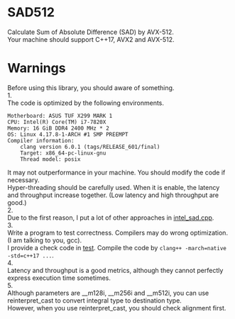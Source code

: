 # SAD512
Calculate Sum of Absolute Difference (SAD) by AVX-512.<br>
Your machine should support C++17, AVX2 and AVX-512.

# Warnings
Before using this library, you should aware of something.<br>
1.<br>
The code is optimized by the following environments.<br>
```
Motherboard: ASUS TUF X299 MARK 1
CPU: Intel(R) Core(TM) i7-7820X
Memory: 16 GiB DDR4 2400 MHz * 2
OS: Linux 4.17.8-1-ARCH #1 SMP PREEMPT
Compiler information:
	clang version 6.0.1 (tags/RELEASE_601/final)
	Target: x86_64-pc-linux-gnu
	Thread model: posix
```
It may not outperformance in your machine. You should modify the code if necessary.<br>
Hyper-threading should be carefully used. When it is enable, the latency and throughput increase together. (Low latency and high throughput are good.)<br>
2.<br>
Due to the first reason, I put a lot of other approaches in [intel_sad.cpp](https://github.com/Fdhvdu/SAD-512/blob/master/src/intel_sad.cpp).<br>
3.<br>
Write a program to test correctness. Compilers may do wrong optimization. (I am talking to you, gcc).<br>
I provide a check code in [test](https://github.com/Fdhvdu/SAD-512/tree/master/test). Compile the code by `clang++ -march=native -std=c++17 ...`.<br>
4.<br>
Latency and throughput is a good metrics, although they cannot perfectly express execution time sometimes.<br>
5.<br>
Although parameters are __m128i, __m256i and __m512i, you can use reinterpret_cast to convert integral type to destination type.<br>
However, when you use reinterpret_cast, you should check alignment first.
